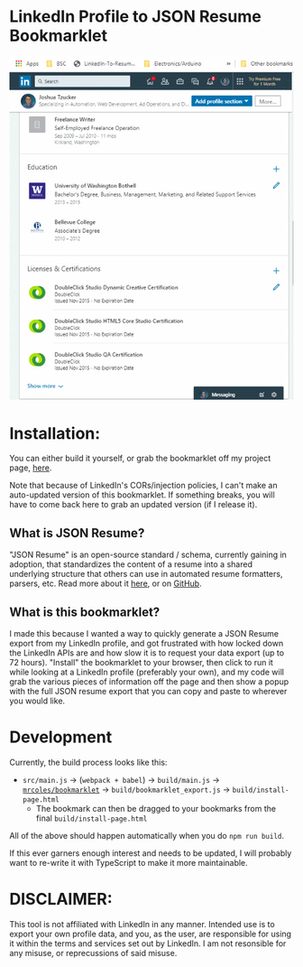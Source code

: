 # LinkedIn Profile to JSON Resume Bookmarklet
![Demo GIF](demo.gif "Demo Gif")

# Installation:
You can either build it yourself, or grab the bookmarklet off my project page, [here](https://joshuatz.com/projects/web-stuff/linkedin-profile-to-json-resume-exporter-bookmarklet).

Note that because of LinkedIn's CORs/injection policies, I can't make an auto-updated version of this bookmarklet. If something breaks, you will have to come back here to grab an updated version (if I release it).

## What is JSON Resume?
"JSON Resume" is an open-source standard / schema, currently gaining in adoption, that standardizes the content of a resume into a shared underlying structure that others can use in automated resume formatters, parsers, etc. Read more about it [here](https://jsonresume.org/), or on [GitHub](https://github.com/jsonresume).

## What is this bookmarklet?
I made this because I wanted a way to quickly generate a JSON Resume export from my LinkedIn profile, and got frustrated with how locked down the LinkedIn APIs are and how slow it is to request your data export (up to 72 hours). "Install" the bookmarklet to your browser, then click to run it while looking at a LinkedIn profile (preferably your own), and my code will grab the various pieces of information off the page and then show a popup with the full JSON resume export that you can copy and paste to wherever you would like.

# Development
Currently, the build process looks like this:
 - `src/main.js` -> (`webpack + babel`) -> `build/main.js` -> [`mrcoles/bookmarklet`](https://github.com/mrcoles/bookmarklet) -> `build/bookmarklet_export.js` -> `build/install-page.html`
     - The bookmark can then be dragged to your bookmarks from the final `build/install-page.html`

All of the above should happen automatically when you do `npm run build`.

If this ever garners enough interest and needs to be updated, I will probably want to re-write it with TypeScript to make it more maintainable. 

# DISCLAIMER:
This tool is not affiliated with LinkedIn in any manner. Intended use is to export your own profile data, and you, as the user, are responsible for using it within the terms and services set out by LinkedIn. I am not resonsible for any misuse, or reprecussions of said misuse.